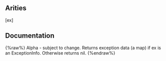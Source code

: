 ## Arities
[ex]

## Documentation
{%raw%}
Alpha - subject to change.
   Returns exception data (a map) if ex is an ExceptionInfo.
   Otherwise returns nil.
{%endraw%}
